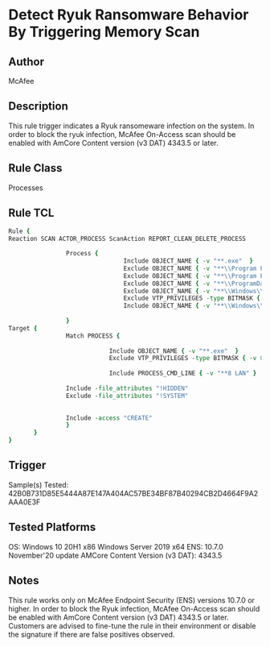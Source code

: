 # Detect Ryuk Ransomware Behavior By Triggering Memory Scan

## Author
McAfee

## Description
This rule trigger indicates a Ryuk ransomeware infection on the system. In order to block the ryuk infection, McAfee On-Access scan should be enabled with AmCore Content version (v3 DAT) 4343.5 or later.

## Rule Class 
Processes

## Rule TCL
```tcl
Rule {
Reaction SCAN ACTOR_PROCESS ScanAction REPORT_CLEAN_DELETE_PROCESS

                Process {
                                Include OBJECT_NAME { -v "**.exe"  }
								Exclude OBJECT_NAME { -v "**\\Program Files\\**" }
								Exclude OBJECT_NAME { -v "**\\Program Files (x86)\\**" }
								Exclude OBJECT_NAME { -v "**\\ProgramData\\**" }
								Exclude OBJECT_NAME { -v "**\\Windows\\**" }
								Exclude VTP_PRIVILEGES -type BITMASK { -v 0x8 }
								Include OBJECT_NAME { -v "**\\Windows\\Temp\\*.exe" }
 
                }
Target {
                Match PROCESS {
                
                            Include OBJECT_NAME { -v "**.exe"  }
							Exclude VTP_PRIVILEGES -type BITMASK { -v 0x8 }
							
							Include PROCESS_CMD_LINE { -v "**8 LAN" }
                                        
                Include -file_attributes "!HIDDEN"
				Exclude -file_attributes "!SYSTEM"

                                                                
                Include -access "CREATE"
                }
       }
}
```

## Trigger
Sample(s) Tested:
42B0B731D85E5444A87E147A404AC57BE34BF87B40294CB2D4664F9A2AAA0E3F

## Tested Platforms
OS: Windows 10 20H1 x86
    Windows Server 2019 x64
ENS: 10.7.0 November'20 update 
AMCore Content Version (v3 DAT): 4343.5

## Notes
This rule works only on McAfee Endpoint Security (ENS) versions 10.7.0 or higher. In order to block the Ryuk infection, McAfee On-Access scan should be enabled with AmCore Content version (v3 DAT) 4343.5 or later.
Customers are advised to fine-tune the rule in their environment or disable the signature if there are false positives observed.